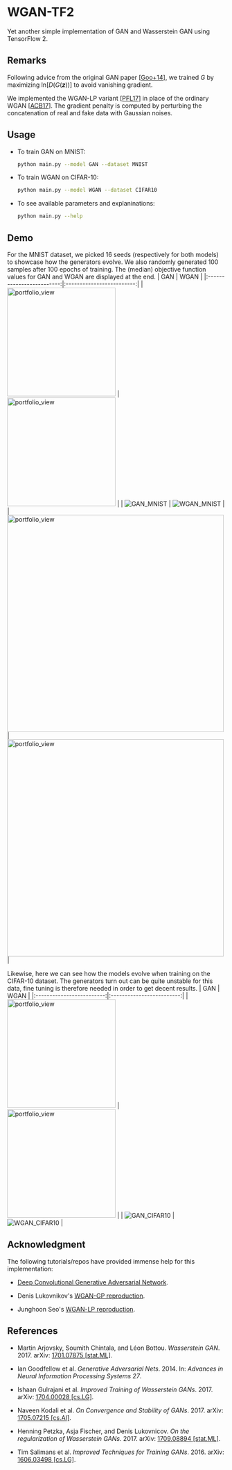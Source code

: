 # WGAN-TF2

Yet another simple implementation of GAN and Wasserstein GAN using TensorFlow 2.

## Remarks
Following advice from the original GAN paper \[[Goo+14](http://papers.nips.cc/paper/5423-generative-adversarial-nets.pdf)\], we trained *G* by maximizing ln[*D*(*G*(***z***))] to avoid vanishing gradient.

We implemented the WGAN-LP variant \[[PFL17](https://arxiv.org/abs/1709.08894)\] in place of the ordinary WGAN \[[ACB17](https://arxiv.org/abs/1701.07875)\]. The gradient penalty is computed by perturbing the concatenation of real and fake data with Gaussian noises.

## Usage
- To train GAN on MNIST: 
  ```bash
  python main.py --model GAN --dataset MNIST
  ```
  
- To train WGAN on CIFAR-10: 
  ```bash
  python main.py --model WGAN --dataset CIFAR10
  ```

- To see available parameters and explaninations:
  ```bash
  python main.py --help
  ```

## Demo
For the MNIST dataset, we picked 16 seeds (respectively for both models) to showcase how the generators evolve. We also randomly generated 100 samples after 100 epochs of training. The (median) objective function values for GAN and WGAN are displayed at the end.
| GAN | WGAN |
|:-------------------------:|:-------------------------:|
| <img width="250" alt="portfolio_view" src="examples/GAN_MNIST.gif"> | <img width="250" alt="portfolio_view" src="examples/WGAN_MNIST.gif"> |
| ![GAN_MNIST](examples/GAN_MNIST_Example.png) | ![WGAN_MNIST](examples/WGAN_MNIST_Example.png) |
| <img width="500" alt="portfolio_view" src="examples/GAN_MNIST_Objective.png"> | <img width="500" alt="portfolio_view" src="examples/WGAN_MNIST_Objective.png"> |

Likewise, here we can see how the models evolve when training on the CIFAR-10 dataset. The generators turn out can be quite unstable for this data, fine tuning is therefore needed in order to get decent results.
| GAN | WGAN |
|:-------------------------:|:-------------------------:|
| <img width="250" alt="portfolio_view" src="examples/GAN_CIFAR10.gif"> | <img width="250" alt="portfolio_view" src="examples/WGAN_CIFAR10.gif"> |
| ![GAN_CIFAR10](examples/GAN_CIFAR_Example.png) | ![WGAN_CIFAR10](examples/WGAN_CIFAR_Example.png) |

## Acknowledgment
The following tutorials/repos have provided immense help for this implementation:
- [Deep Convolutional Generative Adversarial Network](https://www.tensorflow.org/tutorials/generative/dcgan).

- Denis Lukovnikov's [WGAN-GP reproduction](https://github.com/lukovnikov/improved_wgan_training).

- Junghoon Seo's [WGAN-LP reproduction](https://github.com/mikigom/WGAN-LP-tensorflow).


## References
- Martin Arjovsky, Soumith Chintala, and Léon Bottou. *Wasserstein GAN*. 2017. arXiv: [1701.07875 \[stat.ML\]](https://arxiv.org/abs/1701.07875).

- Ian Goodfellow et al. *Generative Adversarial Nets*. 2014. In: *Advances in Neural Information Processing Systems 27*.

- Ishaan Gulrajani et al. *Improved Training of Wasserstein GANs*. 2017. arXiv: [1704.00028 [cs.LG]](https://arxiv.org/abs/1704.00028).

- Naveen Kodali et al. *On Convergence and Stability of GANs*. 2017. arXiv: [1705.07215 [cs.AI]](https://arxiv.org/abs/1705.07215).

- Henning Petzka, Asja Fischer, and Denis Lukovnicov. *On the regularization of Wasserstein GANs*. 2017. arXiv: [1709.08894 [stat.ML]](https://arxiv.org/abs/1709.08894).

- Tim Salimans et al. *Improved Techniques for Training GANs*. 2016. arXiv: [1606.03498 [cs.LG]](https://arxiv.org/abs/1606.03498).
